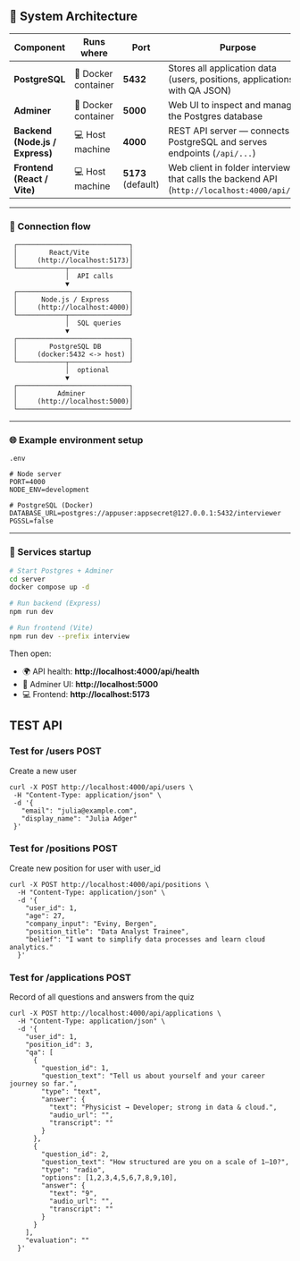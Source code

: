 ## 🧱 System Architecture

| Component | Runs where | Port | Purpose |
|------------|-------------|------|----------|
| **PostgreSQL** | 🐳 Docker container | **5432** | Stores all application data (users, positions, applications with QA JSON) |
| **Adminer** | 🐳 Docker container | **5000** | Web UI to inspect and manage the Postgres database |
| **Backend (Node.js / Express)** | 💻 Host machine | **4000** | REST API server — connects to PostgreSQL and serves endpoints (`/api/...`) |
| **Frontend (React / Vite)** | 💻 Host machine | **5173** (default) | Web client in folder interview that calls the backend API (`http://localhost:4000/api/...`) |

---

### 🔗 Connection flow

```text
 ┌────────────────────────────┐
 │        React/Vite          │
 │     (http://localhost:5173)│
 └────────────┬───────────────┘
              │  API calls
              ▼
 ┌────────────────────────────┐
 │      Node.js / Express     │
 │     (http://localhost:4000)│
 └────────────┬───────────────┘
              │  SQL queries
              ▼
 ┌────────────────────────────┐
 │        PostgreSQL DB       │
 │     (docker:5432 <-> host) │
 └────────────┬───────────────┘
              │  optional
              ▼
 ┌────────────────────────────┐
 │          Adminer           │
 │     (http://localhost:5000)│
 └────────────────────────────┘
```

---

### 🌐 Example environment setup

`.env`
```env
# Node server
PORT=4000
NODE_ENV=development

# PostgreSQL (Docker)
DATABASE_URL=postgres://appuser:appsecret@127.0.0.1:5432/interviewer
PGSSL=false
```

---

### 🧩 Services startup

```bash
# Start Postgres + Adminer
cd server
docker compose up -d

# Run backend (Express)
npm run dev

# Run frontend (Vite)
npm run dev --prefix interview
```

Then open:

- 🌍 API health: **http://localhost:4000/api/health**  
- 🧠 Adminer UI: **http://localhost:5000**  
- 💻 Frontend: **http://localhost:5173**

## TEST API
### Test for /users POST
Create a new user
 ```
 curl -X POST http://localhost:4000/api/users \
  -H "Content-Type: application/json" \
  -d '{
    "email": "julia@example.com",
    "display_name": "Julia Adger"
  }' 

  ```
### Test for /positions POST
Create new position for user with user_id

```
curl -X POST http://localhost:4000/api/positions \
  -H "Content-Type: application/json" \
  -d '{
    "user_id": 1,
    "age": 27,
    "company_input": "Eviny, Bergen",
    "position_title": "Data Analyst Trainee",
    "belief": "I want to simplify data processes and learn cloud analytics."
  }'

```
### Test for /applications POST

Record of all questions and answers from the quiz

```
curl -X POST http://localhost:4000/api/applications \
  -H "Content-Type: application/json" \
  -d '{
    "user_id": 1,
    "position_id": 3,
    "qa": [
      {
        "question_id": 1,
        "question_text": "Tell us about yourself and your career journey so far.",
        "type": "text",
        "answer": {
          "text": "Physicist → Developer; strong in data & cloud.",
          "audio_url": "",
          "transcript": ""
        }
      },
      {
        "question_id": 2,
        "question_text": "How structured are you on a scale of 1–10?",
        "type": "radio",
        "options": [1,2,3,4,5,6,7,8,9,10],
        "answer": {
          "text": "9",
          "audio_url": "",
          "transcript": ""
        }
      }
    ],
    "evaluation": ""
  }'

```
